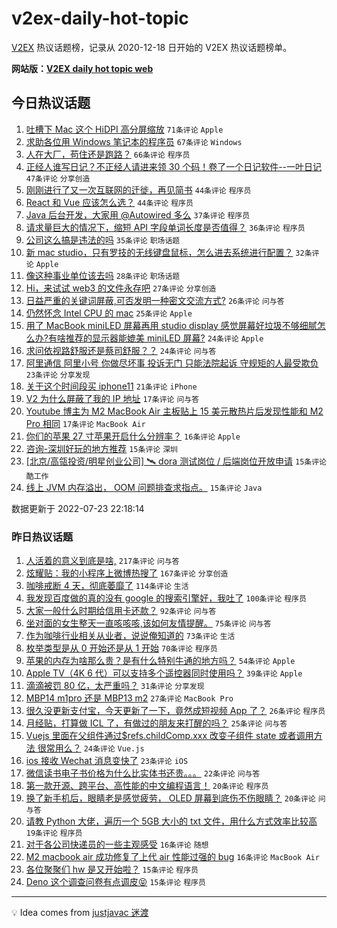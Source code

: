 # v2ex-daily-hot-topic

[V2EX](https://www.v2ex.com/) 热议话题榜，记录从 2020-12-18 日开始的 V2EX 热议话题榜单。

**网站版：[V2EX daily hot topic web](https://boojack.github.io/v2ex-daily-hot-topic-web/)**

## 今日热议话题

<!-- TODAY BEGIN -->

1. [吐槽下 Mac 这个 HiDPI 高分屏缩放](https://www.v2ex.com/t/868153) `71条评论` `Apple`
1. [求助各位用 Windows 笔记本的程序员](https://www.v2ex.com/t/868242) `67条评论` `Windows`
1. [人在大厂，苟住还是跑路？](https://www.v2ex.com/t/868157) `66条评论` `程序员`
1. [正经人谁写日记？不正经人请进来领 30 个码！卷了一个日记软件--一叶日记](https://www.v2ex.com/t/868195) `47条评论` `分享创造`
1. [刚刚进行了又一次互联网的迁徙，再见简书](https://www.v2ex.com/t/868140) `44条评论` `程序员`
1. [React 和 Vue 应该怎么选？](https://www.v2ex.com/t/868228) `44条评论` `程序员`
1. [Java 后台开发，大家用 @Autowired 多么](https://www.v2ex.com/t/868182) `37条评论` `程序员`
1. [请求量巨大的情况下，缩短 API 字段单词长度是否值得？](https://www.v2ex.com/t/868167) `36条评论` `程序员`
1. [公司这么搞是违法的吗](https://www.v2ex.com/t/868199) `35条评论` `职场话题`
1. [新 mac studio，只有罗技的无线键盘鼠标，怎么进去系统进行配置？](https://www.v2ex.com/t/868161) `32条评论` `Apple`
1. [像这种事业单位该去吗](https://www.v2ex.com/t/868229) `28条评论` `职场话题`
1. [Hi，来试试 web3 的文件永存吧](https://www.v2ex.com/t/868264) `27条评论` `分享创造`
1. [日益严重的关键词屏蔽,可否发明一种密文交流方式?](https://www.v2ex.com/t/868259) `26条评论` `问与答`
1. [仍然怀念 Intel CPU 的 mac](https://www.v2ex.com/t/868205) `25条评论` `Apple`
1. [用了 MacBook miniLED 屏幕再用 studio display 感觉屏幕好垃圾不够细腻怎么办?有啥推荐的显示器能媲美 miniLED 屏幕?](https://www.v2ex.com/t/868238) `24条评论` `Apple`
1. [求问依视路舒服还是蔡司舒服？？](https://www.v2ex.com/t/868184) `24条评论` `问与答`
1. [阿里通信 阿里小号 你做尽坏事 投诉无门 只能法院起诉 守规矩的人最受欺负](https://www.v2ex.com/t/868217) `23条评论` `分享发现`
1. [关于这个时间段买 iphone11](https://www.v2ex.com/t/868253) `21条评论` `iPhone`
1. [V2 为什么屏蔽了我的 IP 地址](https://www.v2ex.com/t/868260) `17条评论` `问与答`
1. [Youtube 博主为 M2 MacBook Air 主板贴上 15 美元散热片后发现性能和 M2 Pro 相同](https://www.v2ex.com/t/868169) `17条评论` `MacBook Air`
1. [你们的苹果 27 寸苹果开启什么分辨率？](https://www.v2ex.com/t/868200) `16条评论` `Apple`
1. [咨询-深圳好玩的地方推荐](https://www.v2ex.com/t/868211) `15条评论` `深圳`
1. [[北京/高瓴投资/明星创业公司] 🛰 dora 测试岗位 / 后端岗位开放申请](https://www.v2ex.com/t/868173) `15条评论` `酷工作`
1. [线上 JVM 内存溢出， OOM 问题排查求指点。](https://www.v2ex.com/t/868151) `15条评论` `Java`

数据更新于 2022-07-23 22:18:14

<!-- TODAY END -->

### 昨日热议话题

<!-- YESTERDAY BEGIN -->

1. [人活着的意义到底是啥,](https://www.v2ex.com/t/867903) `217条评论` `问与答`
1. [炫耀贴：我的小程序上微博热搜了](https://www.v2ex.com/t/867966) `167条评论` `分享创造`
1. [咖啡戒断 4 天，彻底萎靡了](https://www.v2ex.com/t/867900) `114条评论` `生活`
1. [我发现百度做的真的没有 google 的搜索引擎好，我吐了](https://www.v2ex.com/t/867940) `100条评论` `程序员`
1. [大家一般什么时期给信用卡还款？](https://www.v2ex.com/t/867897) `92条评论` `问与答`
1. [坐对面的女生整天一直咳咳咳,该如何友情提醒。](https://www.v2ex.com/t/868002) `75条评论` `问与答`
1. [作为咖啡行业相关从业者，说说俺知道的](https://www.v2ex.com/t/867917) `73条评论` `生活`
1. [枚举类型是从 0 开始还是从 1 开始](https://www.v2ex.com/t/868018) `70条评论` `程序员`
1. [苹果的内存为啥那么贵？是有什么特别牛通的地方吗？](https://www.v2ex.com/t/868025) `54条评论` `Apple`
1. [Apple TV（4K 6 代）可以支持多个遥控器同时使用吗？](https://www.v2ex.com/t/868033) `39条评论` `Apple`
1. [滴滴被罚 80 亿，太严重吗？](https://www.v2ex.com/t/868111) `31条评论` `分享发现`
1. [MBP14 m1pro 还是 MBP13 m2](https://www.v2ex.com/t/867942) `27条评论` `MacBook Pro`
1. [很久没更新支付宝，今天更新了一下，竟然成短视频 App 了？](https://www.v2ex.com/t/868119) `26条评论` `程序员`
1. [月经贴，打算做 ICL 了，有做过的朋友来打醒的吗？](https://www.v2ex.com/t/868007) `25条评论` `问与答`
1. [Vuejs 里面在父组件通过$refs.childComp.xxx 改变子组件 state 或者调用方法 很常用么？](https://www.v2ex.com/t/867989) `24条评论` `Vue.js`
1. [ios 接收 Wechat 消息变快了](https://www.v2ex.com/t/867945) `23条评论` `iOS`
1. [微信读书电子书价格为什么比实体书还贵。。。](https://www.v2ex.com/t/867963) `22条评论` `问与答`
1. [第一款开源、跨平台、高性能的中文编程语言！](https://www.v2ex.com/t/868110) `20条评论` `程序员`
1. [换了新手机后，眼睛老是感觉疲劳， OLED 屏幕到底伤不伤眼睛？](https://www.v2ex.com/t/867973) `20条评论` `问与答`
1. [请教 Python 大佬，遍历一个 5GB 大小的 txt 文件，用什么方式效率比较高](https://www.v2ex.com/t/868095) `19条评论` `程序员`
1. [对于各公司快递员的一些主观感受](https://www.v2ex.com/t/868087) `16条评论` `随想`
1. [M2 macbook air 成功修复了上代 air 性能过强的 bug](https://www.v2ex.com/t/867995) `16条评论` `MacBook Air`
1. [各位聚聚们 hw 是又开始啦？](https://www.v2ex.com/t/868090) `15条评论` `程序员`
1. [Deno 这个调查问卷有点调皮😝](https://www.v2ex.com/t/867972) `15条评论` `程序员`

<!-- YESTERDAY END -->

---

💡 Idea comes from [justjavac 迷渡](https://github.com/justjavac/)

